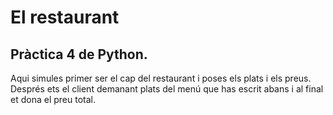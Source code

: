 # El restaurant
## Pràctica 4 de Python.

Aqui simules primer ser el cap del restaurant i poses els plats i els preus.  
Després ets el client demanant plats del menú que has escrit abans i al final et dona el preu total.